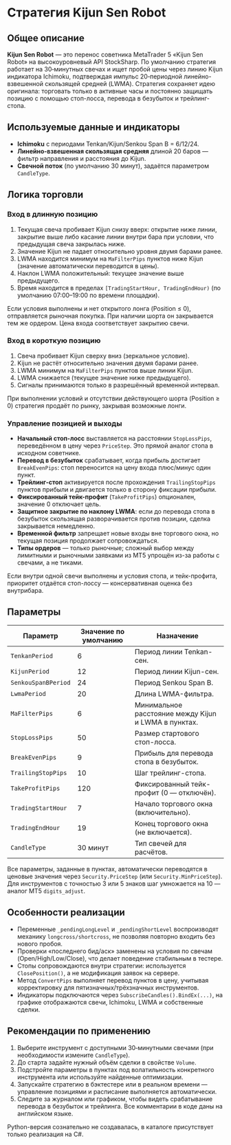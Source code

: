 # Стратегия Kijun Sen Robot

## Общее описание
**Kijun Sen Robot** — это перенос советника MetaTrader 5 «Kijun Sen Robot» на высокоуровневый API StockSharp. По умолчанию стратегия работает на 30‑минутных свечах и ищет пробой цены через линию Kijun индикатора Ichimoku, подтверждая импульс 20‑периодной линейно-взвешенной скользящей средней (LWMA). Стратегия сохраняет идею оригинала: торговать только в активные часы и постоянно защищать позицию с помощью стоп-лосса, перевода в безубыток и трейлинг-стопа.

## Используемые данные и индикаторы
- **Ichimoku** с периодами Tenkan/Kijun/Senkou Span B = 6/12/24.
- **Линейно-взвешенная скользящая средняя** длиной 20 баров — фильтр направления и расстояния до Kijun.
- **Свечной поток** (по умолчанию 30 минут), задаётся параметром `CandleType`.

## Логика торговли
### Вход в длинную позицию
1. Текущая свеча пробивает Kijun снизу вверх: открытие ниже линии, закрытие выше либо касание линии внутри бара при условии, что предыдущая свеча закрылась ниже.
2. Значение Kijun не падает относительно уровня двумя барами ранее.
3. LWMA находится минимум на `MaFilterPips` пунктов ниже Kijun (значение автоматически переводится в цены).
4. Наклон LWMA положительный: текущее значение выше предыдущего.
5. Время находится в пределах `[TradingStartHour, TradingEndHour)` (по умолчанию 07:00–19:00 по времени площадки).

Если условия выполнены и нет открытого лонга (Position ≤ 0), отправляется рыночная покупка. При наличии шорта он закрывается тем же ордером. Цена входа соответствует закрытию свечи.

### Вход в короткую позицию
1. Свеча пробивает Kijun сверху вниз (зеркальное условие).
2. Kijun не растёт относительно значения двумя барами ранее.
3. LWMA минимум на `MaFilterPips` пунктов выше линии Kijun.
4. LWMA снижается (текущее значение ниже предыдущего).
5. Сигналы принимаются только в разрешённый временной интервал.

При выполнении условий и отсутствии действующего шорта (Position ≥ 0) стратегия продаёт по рынку, закрывая возможные лонги.

### Управление позицией и выходы
- **Начальный стоп-лосс** выставляется на расстоянии `StopLossPips`, переведённом в цену через `PriceStep`. Это прямой аналог стопа в исходном советнике.
- **Перевод в безубыток** срабатывает, когда прибыль достигает `BreakEvenPips`: стоп переносится на цену входа плюс/минус один пункт.
- **Трейлинг-стоп** активируется после прохождения `TrailingStopPips` пунктов прибыли и двигается только в сторону фиксации прибыли.
- **Фиксированный тейк-профит** (`TakeProfitPips`) опционален, значение 0 отключает цель.
- **Защитное закрытие по наклону LWMA**: если до перевода стопа в безубыток скользящая разворачивается против позиции, сделка закрывается немедленно.
- **Временной фильтр** запрещает новые входы вне торгового окна, но текущая позиция продолжает сопровождаться.
- **Типы ордеров** — только рыночные; сложный выбор между лимитными и рыночными заявками из MT5 упрощён из-за работы с свечами, а не тиками.

Если внутри одной свечи выполнены и условия стопа, и тейк-профита, приоритет отдаётся стоп-лоссу — консервативная оценка без внутрибара.

## Параметры
| Параметр | Значение по умолчанию | Назначение |
|----------|------------------------|------------|
| `TenkanPeriod` | 6 | Период линии Tenkan-сен. |
| `KijunPeriod` | 12 | Период линии Kijun-сен. |
| `SenkouSpanBPeriod` | 24 | Период Senkou Span B. |
| `LwmaPeriod` | 20 | Длина LWMA-фильтра. |
| `MaFilterPips` | 6 | Минимальное расстояние между Kijun и LWMA в пунктах. |
| `StopLossPips` | 50 | Размер стартового стоп-лосса. |
| `BreakEvenPips` | 9 | Прибыль для перевода стопа в безубыток. |
| `TrailingStopPips` | 10 | Шаг трейлинг-стопа. |
| `TakeProfitPips` | 120 | Фиксированный тейк-профит (0 — отключён). |
| `TradingStartHour` | 7 | Начало торгового окна (включительно). |
| `TradingEndHour` | 19 | Конец торгового окна (не включается). |
| `CandleType` | 30 минут | Тип свечей для расчётов. |

Все параметры, заданные в пунктах, автоматически переводятся в ценовые значения через `Security.PriceStep` (или `Security.MinPriceStep`). Для инструментов с точностью 3 или 5 знаков шаг умножается на 10 — аналог MT5 `digits_adjust`.

## Особенности реализации
- Переменные `_pendingLongLevel` и `_pendingShortLevel` воспроизводят механику `longcross/shortcross`, не позволяя повторно входить без нового пробоя.
- Проверки «последнего бид/аск» заменены на условия по свечам (Open/High/Low/Close), что делает поведение стабильным в тестере.
- Стопы сопровождаются внутри стратегии: используется `ClosePosition()`, а не модификация заявок на сервере.
- Метод `ConvertPips` выполняет перевод пунктов в цену, учитывая корректировку для пятизначных/трёхзначных инструментов.
- Индикаторы подключаются через `SubscribeCandles().BindEx(...)`, на графике отображаются свечи, Ichimoku, LWMA и собственные сделки.

## Рекомендации по применению
1. Выберите инструмент с доступными 30‑минутными свечами (при необходимости измените `CandleType`).
2. До старта задайте нужный объём сделки в свойстве `Volume`.
3. Подстройте параметры в пунктах под волатильность конкретного инструмента или используйте найденные оптимизации.
4. Запускайте стратегию в бэктестере или в реальном времени — управление позициями и расписание выполняется автоматически.
5. Следите за журналом или графиком, чтобы видеть срабатывание перевода в безубыток и трейлинга. Все комментарии в коде даны на английском языке.

Python-версия сознательно не создавалась, в каталоге присутствует только реализация на C#.
